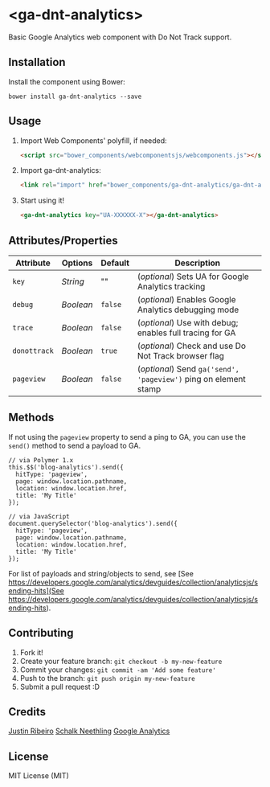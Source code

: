 # \<ga-dnt-analytics\>

Basic Google Analytics web component with Do Not Track support.

## Installation

Install the component using Bower:

```
bower install ga-dnt-analytics --save
```

## Usage

1. Import Web Components' polyfill, if needed:

    ```html
    <script src="bower_components/webcomponentsjs/webcomponents.js"></script>
    ```

2. Import ga-dnt-analytics:

    ```html
    <link rel="import" href="bower_components/ga-dnt-analytics/ga-dnt-analytics.html"/>
    ```

3. Start using it!

    ```html
    <ga-dnt-analytics key="UA-XXXXXX-X"></ga-dnt-analytics>
    ```


## Attributes/Properties

Attribute | Options      | Default  | Description
---       | ---          | ---      | ---
`key`     | *String*     | ""       | (_optional_) Sets UA for Google Analytics tracking
`debug`   | *Boolean*    | `false`  | (_optional_) Enables Google Analytics debugging mode
`trace`   | *Boolean*    | `false`  | (_optional_) Use with debug; enables full tracing for GA
`donottrack` | *Boolean*  | `true`   | (_optional_) Check and use Do Not Track browser flag
`pageview`    | *Boolean*    | `false`   | (_optional_) Send `ga('send', 'pageview')` ping on element stamp

## Methods

If not using the `pageview` property to send a ping to GA, you can use the `send()` method to send a payload to GA.

```
// via Polymer 1.x
this.$$('blog-analytics').send({
  hitType: 'pageview',
  page: window.location.pathname,
  location: window.location.href,
  title: 'My Title'
});

// via JavaScript
document.querySelector('blog-analytics').send({
  hitType: 'pageview',
  page: window.location.pathname,
  location: window.location.href,
  title: 'My Title'
});
```

For list of payloads and string/objects to send, see [See https://developers.google.com/analytics/devguides/collection/analyticsjs/sending-hits](See https://developers.google.com/analytics/devguides/collection/analyticsjs/sending-hits).

## Contributing

1. Fork it!
2. Create your feature branch: `git checkout -b my-new-feature`
3. Commit your changes: `git commit -am 'Add some feature'`
4. Push to the branch: `git push origin my-new-feature`
5. Submit a pull request :D

## Credits

[Justin Ribeiro](https://github.com/justinribeiro)
[Schalk Neethling](https://github.com/schalkneethling)
[Google Analytics](https://developers.google.com/analytics/)

## License

MIT License (MIT)